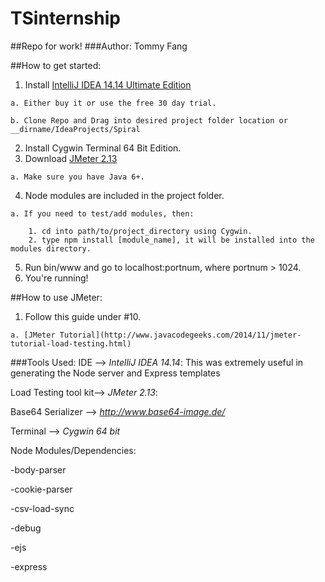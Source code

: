 # TSinternship
##Repo for work!
###Author: Tommy Fang

##How to get started:
  1. Install [IntelliJ IDEA 14.14 Ultimate Edition](https://www.jetbrains.com/idea/)
  
    a. Either buy it or use the free 30 day trial.

    b. Clone Repo and Drag into desired project folder location or __dirname/IdeaProjects/Spiral
  2. Install Cygwin Terminal 64 Bit Edition.
  3. Download [JMeter 2.13](http://jmeter.apache.org/)
    
    a. Make sure you have Java 6+.
  4. Node modules are included in the project folder.
  
    a. If you need to test/add modules, then:

        1. cd into path/to/project_directory using Cygwin.
        2. type npm install [module_name], it will be installed into the modules directory.
  5. Run bin/www and go to localhost:portnum, where portnum > 1024.
  6. You're running!

##How to use JMeter:
  1. Follow this guide under #10.
  
    a. [JMeter Tutorial](http://www.javacodegeeks.com/2014/11/jmeter-tutorial-load-testing.html)

###Tools Used:
IDE --> *IntelliJ IDEA 14.14*: This was extremely useful in generating the Node server and Express templates

Load Testing tool kit--> *JMeter 2.13*: 

Base64 Serializer --> *http://www.base64-image.de/*

Terminal --> *Cygwin 64 bit*

Node Modules/Dependencies:

  -body-parser
  
  -cookie-parser
  
  -csv-load-sync
  
  -debug
  
  -ejs
  
  -express
